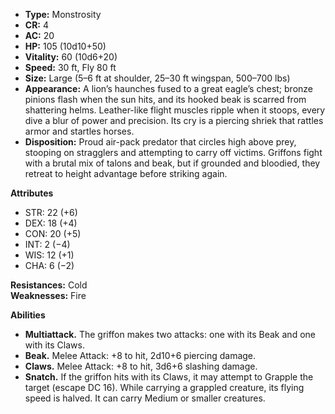 - **Type:** Monstrosity
- **CR:** 4
- **AC:** 20
- **HP:** 105 (10d10+50)
- **Vitality:** 60 (10d6+20)
- **Speed:** 30 ft, Fly 80 ft
- **Size:** Large (5–6 ft at shoulder, 25–30 ft wingspan, 500–700 lbs)
- **Appearance:** A lion’s haunches fused to a great eagle’s chest; bronze pinions flash when the sun hits, and its hooked beak is scarred from shattering helms. Leather-like flight muscles ripple when it stoops, every dive a blur of power and precision. Its cry is a piercing shriek that rattles armor and startles horses.
- **Disposition:** Proud air-pack predator that circles high above prey, stooping on stragglers and attempting to carry off victims. Griffons fight with a brutal mix of talons and beak, but if grounded and bloodied, they retreat to height advantage before striking again.

**Attributes**
- STR: 22 (+6)
- DEX: 18 (+4)
- CON: 20 (+5)
- INT: 2 (−4)
- WIS: 12 (+1)
- CHA: 6 (−2)

**Resistances:** Cold  
**Weaknesses:** Fire

**Abilities**
- **Multiattack.** The griffon makes two attacks: one with its Beak and one with its Claws.
- **Beak.** Melee Attack: +8 to hit, 2d10+6 piercing damage.
- **Claws.** Melee Attack: +8 to hit, 3d6+6 slashing damage.
- **Snatch.** If the griffon hits with its Claws, it may attempt to Grapple the target (escape DC 16). While carrying a grappled creature, its flying speed is halved. It can carry Medium or smaller creatures.